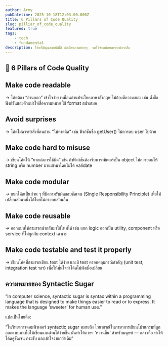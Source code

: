 ```yaml
---
author: Army
pubDatetime: 2025-10-18T12:03:00.000Z
title: 6 Pillars of Code Quality
slug: pilliar_of_code_quality
featured: true 
tags:
    - tech
    - fundamental
description: โค้ดที่มีคุณสมบัติที่ดี มักมีคนถามบ่อยๆ  จดไว้ซะหน่อยเพราะมักจะลืม
---
```


## 🧱 6 Pillars of Code Quality

## Make code readable

→ โค้ดต้อง “อ่านออก” เข้าใจง่าย เหมือนอ่านประโยคภาษาอังกฤษ ไม่ต้องตีความเยอะ เช่น ตั้งชื่อฟังก์ชันและตัวแปรให้สื่อความหมาย ใช้ format สม่ำเสมอ

## Avoid surprises

→ โค้ดไม่ควรทำสิ่งที่คนอ่าน “ไม่คาดคิด” เช่น ฟังก์ชันชื่อ getUser() ไม่ควรลบ user ไปด้วย

## Make code hard to misuse

→ เขียนโค้ดให้ “ยากต่อการใช้ผิด” เช่น ถ้าฟังก์ชันต้องรับพารามิเตอร์เป็น object ไม่ควรยอมให้ string หรือ number ผ่านเข้ามาโดยไม่ได้ validate

## Make code modular

→ แยกโค้ดเป็นส่วน ๆ ที่มีความรับผิดชอบชัดเจน (Single Responsibility Principle) เพื่อให้เปลี่ยนส่วนหนึ่งได้โดยไม่กระทบส่วนอื่น

## Make code reusable

→ ออกแบบให้สามารถนำกลับมาใช้ใหม่ได้ เช่น แยก logic ออกเป็น utility, component หรือ service ที่ไม่ผูกกับ context เฉพาะ

## Make code testable and test it properly

→ เขียนโค้ดที่สามารถเขียน test ได้ง่าย และมี test ครอบคลุมกรณีสำคัญ (unit test, integration test ฯลฯ) เพื่อให้มั่นใจว่าโค้ดไม่พังเมื่อเปลี่ยน

## ความหมายของ Syntactic Sugar

“In computer science, syntactic sugar is syntax within a programming language that is designed to make things easier to read or to express. It makes the language ‘sweeter’ for human use.”

แปลเป็นไทยคือ:

“ในวิทยาการคอมพิวเตอร์ syntactic sugar หมายถึง ไวยากรณ์ในภาษาการเขียนโปรแกรมที่ถูกออกแบบมาเพื่อให้เขียนและอ่านได้ง่ายขึ้น มันทำให้ภาษา ‘หวานขึ้น’ สำหรับมนุษย์ — กล่าวคือ ทำให้โค้ดดูชัดเจน กระชับ และเข้าใจง่ายกว่าเดิม”
